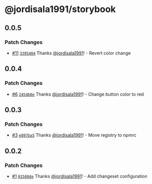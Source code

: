 # @jordisala1991/storybook

## 0.0.5

### Patch Changes

- [#11](https://github.com/jordisala1991/storybook/pull/11)
  [`3395404`](https://github.com/jordisala1991/storybook/commit/33954042d311c6daf8fbf96638690bbf1be8f913)
  Thanks [@jordisala1991](https://github.com/jordisala1991)! - Revert color change

## 0.0.4

### Patch Changes

- [#6](https://github.com/jordisala1991/storybook/pull/6)
  [`2454b0e`](https://github.com/jordisala1991/storybook/commit/2454b0e0c7f648462c49799c05c506d9dd104f1b)
  Thanks [@jordisala1991](https://github.com/jordisala1991)! - Change button color to red

## 0.0.3

### Patch Changes

- [#3](https://github.com/jordisala1991/storybook/pull/3)
  [`e897ba5`](https://github.com/jordisala1991/storybook/commit/e897ba5a820485136ec58ae51d323a60c11e1c9e)
  Thanks [@jordisala1991](https://github.com/jordisala1991)! - Move registry to npmrc

## 0.0.2

### Patch Changes

- [#1](https://github.com/jordisala1991/storybook/pull/1)
  [`01508de`](https://github.com/jordisala1991/storybook/commit/01508de0fc7b68d62d732f36b29617468752cba0)
  Thanks [@jordisala1991](https://github.com/jordisala1991)! - Add changeset configuration
